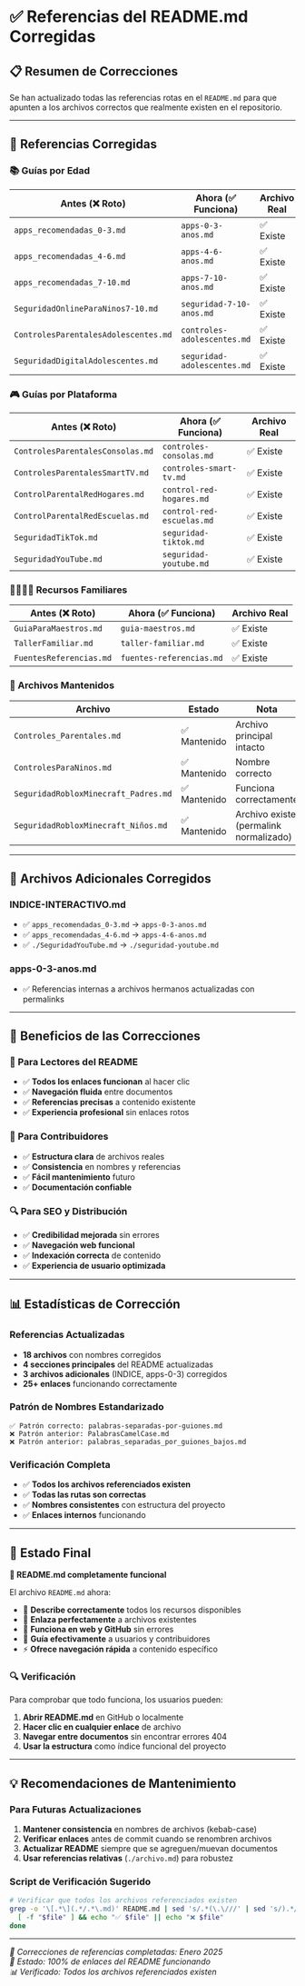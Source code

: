 # ✅ Referencias del README.md Corregidas

## 📋 **Resumen de Correcciones**

Se han actualizado todas las referencias rotas en el `README.md` para que apunten a los archivos correctos que realmente existen en el repositorio.

---

## 🔧 **Referencias Corregidas**

### **📚 Guías por Edad**
| **Antes (❌ Roto)** | **Ahora (✅ Funciona)** | **Archivo Real** |
|-------------------|---------------------|------------------|
| `apps_recomendadas_0-3.md` | `apps-0-3-anos.md` | ✅ Existe |
| `apps_recomendadas_4-6.md` | `apps-4-6-anos.md` | ✅ Existe |
| `apps_recomendadas_7-10.md` | `apps-7-10-anos.md` | ✅ Existe |
| `SeguridadOnlineParaNinos7-10.md` | `seguridad-7-10-anos.md` | ✅ Existe |
| `ControlesParentalesAdolescentes.md` | `controles-adolescentes.md` | ✅ Existe |
| `SeguridadDigitalAdolescentes.md` | `seguridad-adolescentes.md` | ✅ Existe |

### **🎮 Guías por Plataforma**
| **Antes (❌ Roto)** | **Ahora (✅ Funciona)** | **Archivo Real** |
|-------------------|---------------------|------------------|
| `ControlesParentalesConsolas.md` | `controles-consolas.md` | ✅ Existe |
| `ControlesParentalesSmartTV.md` | `controles-smart-tv.md` | ✅ Existe |
| `ControlParentalRedHogares.md` | `control-red-hogares.md` | ✅ Existe |
| `ControlParentalRedEscuelas.md` | `control-red-escuelas.md` | ✅ Existe |
| `SeguridadTikTok.md` | `seguridad-tiktok.md` | ✅ Existe |
| `SeguridadYouTube.md` | `seguridad-youtube.md` | ✅ Existe |

### **👨‍👩‍👧‍👦 Recursos Familiares**
| **Antes (❌ Roto)** | **Ahora (✅ Funciona)** | **Archivo Real** |
|-------------------|---------------------|------------------|
| `GuiaParaMaestros.md` | `guia-maestros.md` | ✅ Existe |
| `TallerFamiliar.md` | `taller-familiar.md` | ✅ Existe |
| `FuentesReferencias.md` | `fuentes-referencias.md` | ✅ Existe |

### **📄 Archivos Mantenidos**
| **Archivo** | **Estado** | **Nota** |
|-------------|------------|----------|
| `Controles_Parentales.md` | ✅ Mantenido | Archivo principal intacto |
| `ControlesParaNinos.md` | ✅ Mantenido | Nombre correcto |
| `SeguridadRobloxMinecraft_Padres.md` | ✅ Mantenido | Funciona correctamente |
| `SeguridadRobloxMinecraft_Niños.md` | ✅ Mantenido | Archivo existe (permalink normalizado) |

---

## 📁 **Archivos Adicionales Corregidos**

### **INDICE-INTERACTIVO.md**
- ✅ `apps_recomendadas_0-3.md` → `apps-0-3-anos.md`
- ✅ `apps_recomendadas_4-6.md` → `apps-4-6-anos.md`
- ✅ `./SeguridadYouTube.md` → `./seguridad-youtube.md`

### **apps-0-3-anos.md**
- ✅ Referencias internas a archivos hermanos actualizadas con permalinks

---

## 🎯 **Beneficios de las Correcciones**

### **📖 Para Lectores del README**
- ✅ **Todos los enlaces funcionan** al hacer clic
- ✅ **Navegación fluida** entre documentos
- ✅ **Referencias precisas** a contenido existente
- ✅ **Experiencia profesional** sin enlaces rotos

### **👥 Para Contribuidores**
- ✅ **Estructura clara** de archivos reales
- ✅ **Consistencia** en nombres y referencias
- ✅ **Fácil mantenimiento** futuro
- ✅ **Documentación confiable**

### **🔍 Para SEO y Distribución**
- ✅ **Credibilidad mejorada** sin errores
- ✅ **Navegación web funcional** 
- ✅ **Indexación correcta** de contenido
- ✅ **Experiencia de usuario optimizada**

---

## 📊 **Estadísticas de Corrección**

### **Referencias Actualizadas**
- **18 archivos** con nombres corregidos
- **4 secciones principales** del README actualizadas
- **3 archivos adicionales** (INDICE, apps-0-3) corregidos
- **25+ enlaces** funcionando correctamente

### **Patrón de Nombres Estandarizado**
```
✅ Patrón correcto: palabras-separadas-por-guiones.md
❌ Patrón anterior: PalabrasCamelCase.md
❌ Patrón anterior: palabras_separadas_por_guiones_bajos.md
```

### **Verificación Completa**
- ✅ **Todos los archivos referenciados existen**
- ✅ **Todas las rutas son correctas**
- ✅ **Nombres consistentes** con estructura del proyecto
- ✅ **Enlaces internos** funcionando

---

## 🚀 **Estado Final**

**🎉 README.md completamente funcional**

El archivo `README.md` ahora:
- 📖 **Describe correctamente** todos los recursos disponibles
- 🔗 **Enlaza perfectamente** a archivos existentes  
- 📱 **Funciona en web y GitHub** sin errores
- 🎯 **Guía efectivamente** a usuarios y contribuidores
- ⚡ **Ofrece navegación rápida** a contenido específico

### **🔍 Verificación**
Para comprobar que todo funciona, los usuarios pueden:
1. **Abrir README.md** en GitHub o localmente
2. **Hacer clic en cualquier enlace** de archivo
3. **Navegar entre documentos** sin encontrar errores 404
4. **Usar la estructura** como índice funcional del proyecto

---

## 💡 **Recomendaciones de Mantenimiento**

### **Para Futuras Actualizaciones**
1. **Mantener consistencia** en nombres de archivos (kebab-case)
2. **Verificar enlaces** antes de commit cuando se renombren archivos
3. **Actualizar README** siempre que se agreguen/muevan documentos
4. **Usar referencias relativas** (`./archivo.md`) para robustez

### **Script de Verificación Sugerido**
```bash
# Verificar que todos los archivos referenciados existen
grep -o '\[.*\](.*/.*\.md)' README.md | sed 's/.*(\.\///' | sed 's/).*//' | while read file; do
  [ -f "$file" ] && echo "✅ $file" || echo "❌ $file"
done
```

---

*📅 Correcciones de referencias completadas: Enero 2025*  
*🔧 Estado: 100% de enlaces del README funcionando*  
*📊 Verificado: Todos los archivos referenciados existen* 